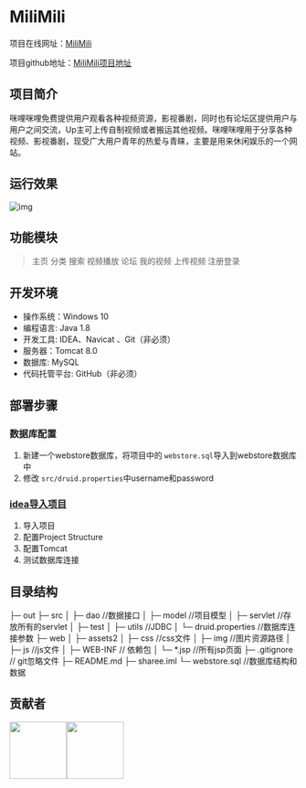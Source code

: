 # MiliMili

项目在线网址：[MiliMili](http://120.79.198.193:8080/index)

项目github地址：[MiliMili项目地址](https://github.com/Jeffrey-0/MovieOnline)

##  项目简介

咪哩咪哩免费提供用户观看各种视频资源，影视番剧，同时也有论坛区提供用户与用户之间交流，Up主可上传自制视频或者搬运其他视频。咪哩咪哩用于分享各种视频、影视番剧，现受广大用户青年的热爱与青睐，主要是用来休闲娱乐的一个网站。

## 运行效果

![img](./Web/img/M站效果图.gif)

## 功能模块

> 主页  分类  搜索   视频播放   论坛   我的视频  上传视频  注册登录

## 开发环境

- 操作系统：Windows 10
- 编程语言: Java 1.8
- 开发工具: IDEA、Navicat 、Git（非必须）
- 服务器：Tomcat 8.0
- 数据库: MySQL
- 代码托管平台: GitHub（非必须）

## 部署步骤

### 数据库配置

1. 新建一个webstore数据库，将项目中的 `webstore.sql`导入到webstore数据库中
2. 修改 `src/druid.properties`中username和password

### [idea导入项目](https://www.cnblogs.com/qingyunfc/p/10284230.html)

1. 导入项目
2. 配置Project Structure
3. 配置Tomcat
4. 测试数据库连接

## 目录结构

├─ out
├─ src
│  ├─ dao  //数据接口
│  ├─ model    //项目模型
│  ├─ servlet       //存放所有的servlet
│  ├─ test 
│  ├─ utils  //JDBC
│  └─ druid.properties //数据库连接参数
├─ web
│  ├─ assets2
│  ├─ css //css文件
│  ├─ img  //图片资源路径
│  ├─ js //js文件
│  ├─ WEB-INF // 依赖包
│  └─ *.jsp    //所有jsp页面
├─ .gitignore  // git忽略文件
├─ README.md
├─ sharee.iml
└─ webstore.sql    //数据库结构和数据

## 贡献者

<a href="https://github.com/Jeffrey-0"><img src="https://avatars0.githubusercontent.com/u/49424740?s=460&u=d3de943acc254c684bf42054596b5351e762cffd&v=4" width="100px"></img></a><a href="https://github.com/Aiiiiiiiiiiii"><img src="https://avatars1.githubusercontent.com/u/54297514?s=460&v=4" width="100px"></img></a>